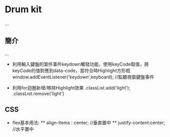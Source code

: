 # Drum kit
...
## 簡介
...
* 利用輸入鍵盤的案件事件keydown觸發功能，使用keyCode取值，將keyCode的值對應到data-code，當符合時Highlight方形框
  window.addEventListener('keydown',keyboard); //監聽視窗鍵盤事件

* 利用for迴圈新增/移除Highlight效果
  .classList.add('light');
  .classList.remove('light')

## CSS
* flex基本用法:
  ** align-items : center; //垂直置中
  **  justify-content:center; //水平置中

